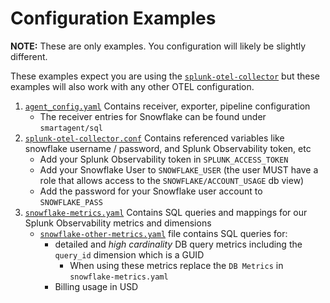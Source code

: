 # Configuration Examples
**NOTE:** These are only examples. You configuration will likely be slightly different.

These examples expect you are using the [`splunk-otel-collector`](https://github.com/signalfx/splunk-otel-collector) but these examples will also work with any other OTEL configuration.

1. [`agent_config.yaml`](./agent_config.yaml) Contains receiver, exporter, pipeline configuration
    - The receiver entries for Snowflake can be found under `smartagent/sql`
2. [`splunk-otel-collector.conf`](./splunk-otel-collector.conf) Contains referenced variables like snowflake username / password, and Splunk Observability token, etc
    - Add your Splunk Observability token in `SPLUNK_ACCESS_TOKEN`
    - Add your Snowflake User to `SNOWFLAKE_USER` (the user MUST have a role that allows access to the `SNOWFLAKE/ACCOUNT_USAGE` db view)
    - Add the password for your Snowflake user account to `SNOWFLAKE_PASS`
3. [`snowflake-metrics.yaml`](./snowflake-metrics.yaml) Contains SQL queries and mappings for our Splunk Observability metrics and dimensions
    - [`snowflake-other-metrics.yaml`](./snowflake-other-metrics.yaml) file contains SQL queries for:
        - detailed and *high cardinality* DB query metrics including the `query_id` dimension which is a GUID
            - When using these metrics replace the `DB Metrics` in `snowflake-metrics.yaml`
        - Billing usage in USD